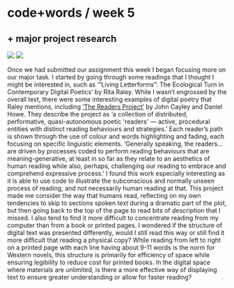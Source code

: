 # code+words / week 5

## + major project research

<img src="text">
<img src="readersproject">

Once we had submitted our assignment this week I began focusing more on our major task. I started by going through some readings that I thought I might be interested in, such as ‘“Living Letterforms”: The Ecological Turn in Contemporary Digital Poetics’ by Rita Raley. While I wasn’t engrossed by the overall text, there were some interesting examples of digital poetry that Raley mentions, including [‘The Readers Project’](http://thereadersproject.org/index.html) by John Cayley and Daniel Howe. They describe the project as ‘a collection of distributed, performative, quasi-autonomous poetic 'readers' — active, procedural entities with distinct reading behaviours and strategies.’ Each reader’s path is shown through the use of colour and words highlighting and fading, each focusing on specific linguistic elements. ‘Generally speaking, the readers… are driven by processes coded to perform reading behaviours that are meaning-generative, at least in so far as they relate to an aesthetics of human reading while also, perhaps, challenging our reading to embrace and comprehend expressive process.’ 
I found this work especially interesting as it is able to use code to illustrate the subconscious and normally unseen process of reading, and not necessarily human reading at that. This project made me consider the way that humans read, reflecting on my own tendencies to skip to sections spoken text during a dramatic part of the plot, but then going back to the top of the page to read bits of description that I missed. I also tend to find it more difficult to concentrate reading from my computer than from a book or printed pages. I wondered if the structure of digital text was presented differently, would I still read this way or still find it more difficult that reading a physical copy? While reading from left to right on a printed page with each line having about 9-11 words is the norm for Western novels, this structure is primarily for efficiency of space while ensuring legibility to reduce cost for printed books. In the digital space where materials are unlimited, is there a more effective way of displaying text to ensure greater understanding or allow for faster reading?

